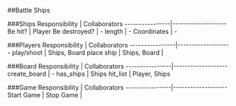 
##Battle Ships

###Ships
Responsibility	|  Collaborators
----------------|-------------------
Be hit?         | Player
Be destroyed?   | - 
length          | - 
Coordinates     | - 


###Players
Responsibility	|  Collaborators
----------------|-------------------
play/shoot    	| Ships, Board
place ship    	| Ships, Board
         		    |


###Board
Responsibility	|  Collaborators
----------------|-------------------
create_board    | -
has_ships	      | Ships
hit_list      	| Player, Ships

###Game
Responsibility  |  Collaborators
----------------|-------------------
Start Game      |
Stop Game       |
